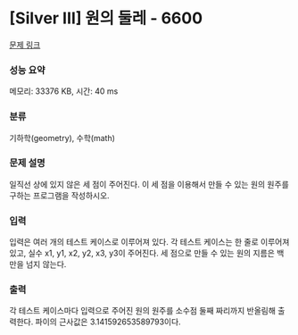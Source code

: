 # [Silver III] 원의 둘레 - 6600 

[문제 링크](https://www.acmicpc.net/problem/6600) 

### 성능 요약

메모리: 33376 KB, 시간: 40 ms

### 분류

기하학(geometry), 수학(math)

### 문제 설명

<p>일직선 상에 있지 않은 세 점이 주어진다. 이 세 점을 이용해서 만들 수 있는 원의 원주를 구하는 프로그램을 작성하시오.</p>

### 입력 

 <p>입력은 여러 개의 테스트 케이스로 이루어져 있다. 각 테스트 케이스는 한 줄로 이루어져 있고, 실수 x1, y1, x2, y2, x3, y3이 주어진다. 세 점으로 만들 수 있는 원의 지름은 백만을 넘지 않는다.</p>

### 출력 

 <p>각 테스트 케이스마다 입력으로 주어진 원의 원주를 소수점 둘째 짜리까지 반올림해 출력한다. 파이의 근사값은 3.141592653589793이다.</p>

